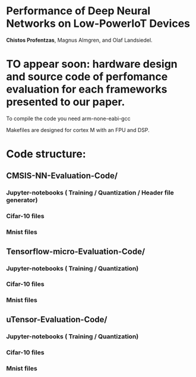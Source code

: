 # Performance of Deep Neural Networks on Low-PowerIoT Devices

<b>Chistos Profentzas</b>, Magnus Almgren, and Olaf Landsiedel.

# TO appear soon: hardware design and source code of perfomance evaluation for each frameworks presented to our paper.

To compile the code you need arm-none-eabi-gcc

Makefiles are designed for cortex M with an FPU and DSP. 

# Code structure:

## CMSIS-NN-Evaluation-Code/

 ### Jupyter-notebooks ( Training / Quantization / Header file generator)
 
 ### Cifar-10 files
 
 ### Mnist files
 
 
 
## Tensorflow-micro-Evaluation-Code/

 ### Jupyter-notebooks ( Training / Quantization) 
 
 ### Cifar-10 files
 
 ### Mnist files
 
 
 ## uTensor-Evaluation-Code/

 ### Jupyter-notebooks ( Training / Quantization) 
 
 ### Cifar-10 files
 
 ### Mnist files
